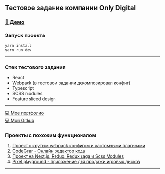 ## Тестовое задание компании Only Digital

### [👋 Демо](https://unnecessaryhub.github.io/only-digital-test-task)

### Запуск проекта
```
yarn install 
yarn run dev
```
---

### Стек тестового задания
- React
- Webpack (в тестовом задании декомпозировал конфиг)
- Typescript
- SCSS modules
- Feature sliced design

---
[💻 Мое портфолио](https://gearonixx.com) <br/>
[💻 Мой Github](https://github.com/Gearonix) <br/>

### Проекты с похожим функционалом
1. [Проект с крутым webpack конфигом и кастомными плагинами](https://github.com/Gearonix/Ulbi-Production)
2. [CodeGear - Онлайн редактор кода](https://github.com/Gearonix/CodeGear)
3. [Проект на Next.js, Redux, Redux saga и Scss Modules](https://github.com/Gearonix/Adonis-Ecommerce/tree/master/packages/client)
4. [Pixel playground - приложение для продажи игровых дисков](https://github.com/Gearonix/vuejs-pixel-playground/tree/master/apps/client/src)
---

